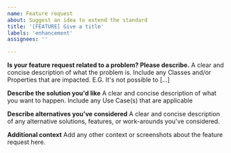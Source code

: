 ```yaml
---
name: Feature request
about: Suggest an idea to extend the standard
title: '[FEATURE] Give a title'
labels: 'enhancement'
assignees: ''

---
```


**Is your feature request related to a problem? Please describe.**
A clear and concise description of what the problem is. Include any Classes and/or Properties that are impacted. E.G. It's not possible to [...]

**Describe the solution you'd like**
A clear and concise description of what you want to happen. Include any Use Case(s) that are applicable

**Describe alternatives you've considered**
A clear and concise description of any alternative solutions, features, or work-arounds you've considered.

**Additional context**
Add any other context or screenshots about the feature request here.
